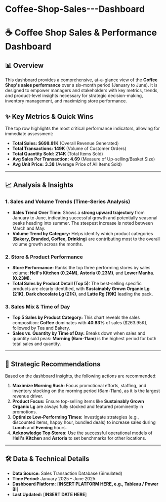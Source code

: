 # Coffee-Shop-Sales---Dashboard
# ☕ Coffee Shop Sales & Performance Dashboard

## 📊 Overview

This dashboard provides a comprehensive, at-a-glance view of the **Coffee Shop's sales performance** over a six-month period (January to June). It is designed to empower managers and stakeholders with key metrics, trends, and product-level insights necessary for strategic decision-making, inventory management, and maximizing store performance.

## ✨ Key Metrics & Quick Wins

The top row highlights the most critical performance indicators, allowing for immediate assessment:

* **Total Sales:** **$698.81K** (Overall Revenue Generated)
* **Total Transactions:** **149K** (Volume of Customer Orders)
* **Total Quantity Sold:** **214K** (Total Items Sold)
* **Avg Sales Per Transaction:** **4.69** (Measure of Up-selling/Basket Size)
* **Avg Unit Price:** **3.38** (Average Price of All Items Sold)

---

## 📈 Analysis & Insights

### 1. Sales and Volume Trends (Time-Series Analysis)

* **Sales Trend Over Time:** Shows a **strong upward trajectory** from January to June, indicating successful growth and potentially seasonal peaks heading into summer. The steepest increase is noted between March and May.
* **Volume Trend by Category:** Helps identify which product categories (**Bakery, Branded, Coffee, Drinking**) are contributing most to the overall volume growth across the months.

### 2. Store & Product Performance

* **Store Performance:** Ranks the top three performing stores by sales volume: **Hell's Kitchen (0.24M)**, **Astoria (0.23M)**, and **Lower Manha. (0.23M)**.
* **Total Sales by Product Detail (Top 5):** The best-selling specific products are clearly identified, with **Sustainably Grown Organic Lg (21K)**, **Dark chocolate Lg (21K)**, and **Latte Rg (19K)** leading the pack.

### 3. Sales Mix & Time of Day

* **Top 5 Sales by Product Category:** This chart reveals the sales composition: **Coffee** dominates with **40.83%** of sales ($263.95K), followed by Tea and Bakery.
* **Sales vs. Quantity by Time of Day:** Breaks down when sales and quantity sold peak: **Morning (6am-11am)** is the highest period for both total sales and quantity.

---

## 🎯 Strategic Recommendations

Based on the dashboard insights, the following actions are recommended:

1.  **Maximize Morning Rush:** Focus promotional efforts, staffing, and inventory stocking on the morning period (6am-11am), as it is the largest revenue driver.
2.  **Product Focus:** Ensure top-selling items like **Sustainably Grown Organic Lg** are always fully stocked and featured prominently in promotions.
3.  **Optimize Low-Performing Times:** Investigate strategies (e.g., discounted items, happy hour, bundled deals) to increase sales during **Lunch** and **Evening** hours.
4.  **Acknowledge Top Stores:** Use the successful operational models of **Hell's Kitchen** and **Astoria** to set benchmarks for other locations.

---

## 🛠️ Data & Technical Details

* **Data Source:** Sales Transaction Database (Simulated)
* **Time Period:** January 2025 – June 2025
* **Dashboard Platform:** [**INSERT PLATFORM HERE, e.g., Tableau / Power BI**]
* **Last Updated:** [**INSERT DATE HERE**]
